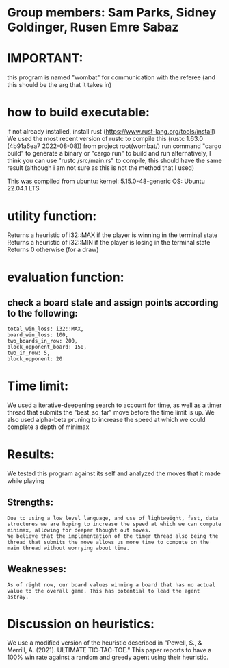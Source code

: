 # Group members: Sam Parks, Sidney Goldinger, Rusen Emre Sabaz

# IMPORTANT:
this program is named "wombat" for communication with the referee (and this should be the arg that it takes in)

# how to build executable:
if not already installed, install rust (https://www.rust-lang.org/tools/install)
We used the most recent version of rustc to compile this (rustc 1.63.0 (4b91a6ea7 2022-08-08))
from project root(wombat/) run command "cargo build" to generate a binary or "cargo run" to build and run
alternatively, I think you can use "rustc <path>/src/main.rs" to compile, this should have the same result (although i am not sure as this is not the method that I used)

This was compiled from ubuntu:
kernel: 5.15.0-48-generic
OS: Ubuntu 22.04.1 LTS

# utility function:
Returns a heuristic of i32::MAX if the player is winning in the terminal state
Returns a heuristic of i32::MIN if the player is losing in the terminal state
Returns 0 otherwise (for a draw)

# evaluation function:
## check a board state and assign points according to the following:
    total_win_loss: i32::MAX,
    board_win_loss: 100,
    two_boards_in_row: 200,
    block_opponent_board: 150,
    two_in_row: 5,
    block_opponent: 20

# Time limit:
We used a iterative-deepening search to account for time, as well as a timer thread that submits the "best_so_far" move before the time limit is up.
We also used alpha-beta pruning to increase the speed at which we could complete a depth of minimax

# Results:
We tested this program against its self and analyzed the moves that it made while playing
## Strengths:
    Due to using a low level language, and use of lightweight, fast, data structures we are hoping to increase the speed at which we can compute minimax, allowing for deeper thought out moves.
    We believe that the implementation of the timer thread also being the thread that submits the move allows us more time to compute on the main thread without worrying about time.
## Weaknesses:
    As of right now, our board values winning a board that has no actual value to the overall game. This has potential to lead the agent astray.

# Discussion on heuristics:
We use a modified version of the heuristic described in "Powell, S., & Merrill, A. (2021). ULTIMATE TIC-TAC-TOE."
This paper reports to have a 100% win rate against a random and greedy agent using their heuristic.
